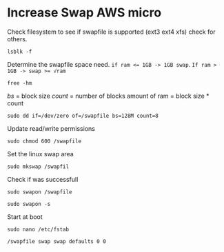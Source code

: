 # Increase Swap AWS micro

Check filesystem to see if swapfile is supported (ext3 ext4 xfs) check for others.

```shell
lsblk -f
```

Determine the swapfile space need. `if ram <= 1GB -> 1GB swap`. `If ram > 1GB -> swap >= √ram`

```shell
free -hm
```

*bs* = block size *count* = number of blocks amount of ram = block size \* count

```shell
sudo dd if=/dev/zero of=/swapfile bs=128M count=8
```

Update read/write permissions

```shell
sudo chmod 600 /swapfile
```

Set the linux swap area

```shell
sudo mkswap /swapfil
```

Check if was successfull

```shell
sudo swapon /swapfile
```

```shell
sudo swapon -s

```

Start at boot

```shell
sudo nano /etc/fstab
```

```shell
/swapfile swap swap defaults 0 0
```
